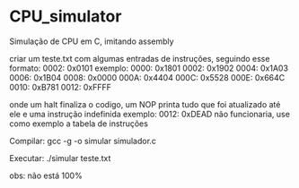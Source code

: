 # CPU_simulator
Simulação de CPU em C, imitando assembly

criar um teste.txt com algumas entradas de instruções, seguindo esse formato: 0002: 0x0101
exemplo: 
0000: 0x1801
0002: 0x1902
0004: 0x1A03
0006: 0x1B04
0008: 0x0000
000A: 0x4404
000C: 0x5528
000E: 0x664C
0010: 0xB781
0012: 0xFFFF

onde um halt finaliza o codigo, um NOP printa tudo que foi atualizado até ele e uma instrução indefinida exemplo: 0012: 0xDEAD
não funcionaria, use como exemplo a tabela de instruções

Compilar: gcc -g -o simular simulador.c

Executar: ./simular teste.txt

obs: não está 100%